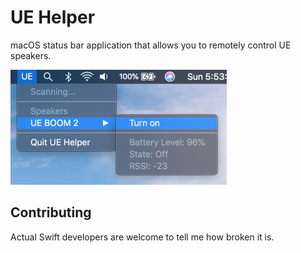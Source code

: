 # UE Helper
macOS status bar application that allows you to remotely control UE speakers.

<img src="https://raw.githubusercontent.com/puddly/ue-helper/master/screenshot.png" width="346" alt="screenshot of dropdown menu showing device information and a menu item to turn on the speaker" />

## Contributing
Actual Swift developers are welcome to tell me how broken it is.